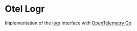 # Otel Logr

Implementation of the [logr](https://github.com/go-logr/logr) interface with [OpenTelemetry Go](https://github.com/open-telemetry/opentelemetry-go)
